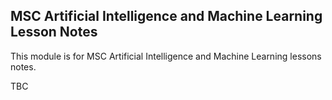 ## MSC Artificial Intelligence and Machine Learning Lesson Notes

This module is for MSC Artificial Intelligence and Machine Learning lessons notes.

TBC